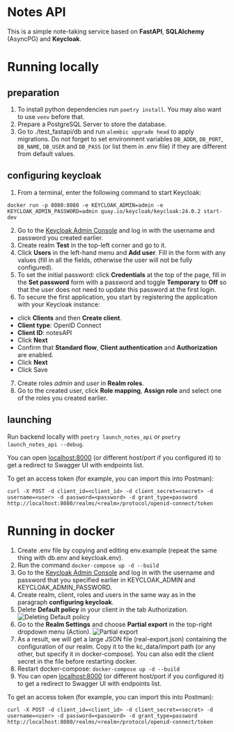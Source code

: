 # Notes API

This is a simple note-taking service based on **FastAPI**, **SQLAlchemy** (AsyncPG) and **Keycloak**.

# Running locally

## preparation

1. To install python dependencies
  run `poetry install`. You may also want to use `venv` before that.
2. Prepare a PostgreSQL Server to store the database.
3. Go to ./test_fastapi/db and run `alembic upgrade head` to apply migrations. Do not forget to set environment variables
  `DB_ADDR`, `DB_PORT`, `DB_NAME`, `DB_USER` and `DB_PASS` (or list them in .env file) if they are different from
  default values.

## configuring keycloak

1. From a terminal, enter the following command to start Keycloak: 

`docker run -p 8080:8080 -e KEYCLOAK_ADMIN=admin -e KEYCLOAK_ADMIN_PASSWORD=admin quay.io/keycloak/keycloak:24.0.2 start-dev`

2. Go to the [Keycloak Admin Console](http://localhost:8080) and log in with the username and password you created earlier.
3. Create realm **Test** in the top-left corner and go to it.
4. Click **Users** in the left-hand menu and **Add user**. Fill in the form with any values (fill in all the fields, otherwise the user will not be fully configured).
5. To set the initial password: click **Credentials** at the top of the page, fill in the **Set password** form with a password and toggle **Temporary** to **Off** so that the user does not need to update this password at the first login.
6. To secure the first application, you start by registering the application with your Keycloak instance:

- click **Clients** and then **Create client**. 
- **Client type**: OpenID Connect 
- **Client ID**: notesAPI
- Click **Next**
- Confirm that **Standard flow**, **Client authentication** and **Authorization** are enabled.
- Click **Next**
- Click Save

7. Create roles *admin* and *user* in **Realm roles**.
8. Go to the created user, click **Role mapping**, **Assign role** and select one of the roles you created earlier.

## launching

Run backend locally with `poetry launch_notes_api` or `poetry launch_notes_api --debug`.

You can open [localhost:8000](http://localhost:8000) (or different host/port if you configured it) to get a redirect to Swagger UI with endpoints list.

To get an access token (for example, you can import this into Postman):

`curl -X POST -d client_id=<client_id> -d client_secret=<secret> -d username=<user> -d password=<password> -d grant_type=password http://localhost:8080/realms/<realm>/protocol/openid-connect/token`


# Running in docker 

1. Create .env file by copying and editing env.example (repeat the same thing with db.env and keycloak.env).
2. Run the command `docker-compose up -d --build`
3. Go to the [Keycloak Admin Console](http://localhost:8080) and log in with the username and password that you specified earlier in KEYCLOAK_ADMIN and KEYCLOAK_ADMIN_PASSWORD.
4. Create realm, client, roles and users in the same way as in the paragraph **configuring keycloak**.
5. Delete **Default policy** in your client in the tab Authorization.
![Deleting Default policy](https://habrastorage.org/r/w1560/getpro/habr/upload_files/0ee/75b/0bb/0ee75b0bb4113a4583b1568dba632c66.png)
6. Go to the **Realm Settings** and choose **Partial export** in the top-right dropdown menu (Action).
![Partial export](https://habrastorage.org/r/w1560/getpro/habr/upload_files/984/287/020/9842870204505623645fd869b3819f25.png)
7. As a result, we will get a large JSON file (real-export.json) containing the configuration of our realm. Copy it to the kc_data/import path (or any other, but specify it in docker-compose). You can also edit the client secret in the file before restarting docker.
8. Restart docker-compose: `docker-compose up -d --build`
9. You can open [localhost:8000](http://localhost:8000) (or different host/port if you configured it) to get a redirect to Swagger UI with endpoints list.

To get an access token (for example, you can import this into Postman):

`curl -X POST -d client_id=<client_id> -d client_secret=<secret> -d username=<user> -d password=<password> -d grant_type=password http://localhost:8080/realms/<realm>/protocol/openid-connect/token`